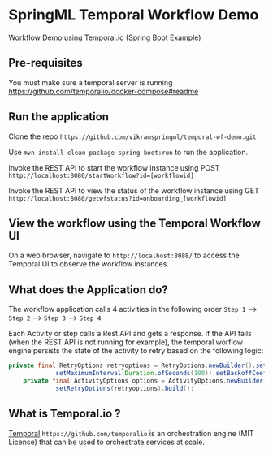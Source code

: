 # SpringML Temporal Workflow Demo
Workflow Demo using Temporal.io (Spring Boot Example)

## Pre-requisites
You must make sure a temporal server is running
https://github.com/temporalio/docker-compose#readme

## Run the application

Clone the repo ```https://github.com/vikramspringml/temporal-wf-demo.git```

Use ```mvn install clean package spring-boot:run``` to run the application.

Invoke the REST API to start the workflow instance using POST ```http://localhost:8080/startWorkflow?id=[workflowid]```

Invoke the REST API to view the status of the workflow instance using GET ```http://localhost:8080/getwfstatus?id=onboarding_[workflowid]```

## View the workflow using the Temporal Workflow UI

On a web browser, navigate to ```http://localhost:8088/``` to access the Temporal UI to observe the workflow instances. 

## What does the Application do?
The workflow application calls 4 activities in the following order
``Step 1`` --> ``Step 2`` --> ``Step 3`` --> ``Step 4``

Each Activity or step calls a Rest API and gets a response. If the API fails (when the REST API is not running for example), the temporal worflow engine persists the state of the activity to retry based on the following logic:

```java
private final RetryOptions retryoptions = RetryOptions.newBuilder().setInitialInterval(Duration.ofSeconds(1))
            .setMaximumInterval(Duration.ofSeconds(100)).setBackoffCoefficient(2).setMaximumAttempts(50000).build();
    private final ActivityOptions options = ActivityOptions.newBuilder().setStartToCloseTimeout(Duration.ofSeconds(30))
            .setRetryOptions(retryoptions).build();
```

## What is Temporal.io ?

[Temporal](https://docs.temporal.io/) ```https://github.com/temporalio``` is an orchestration engine (MIT License) that can be used to orchestrate services at scale.
